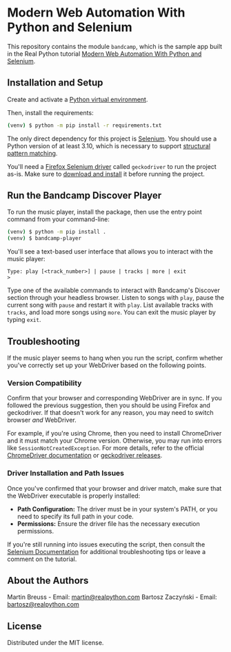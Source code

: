 # Modern Web Automation With Python and Selenium

This repository contains the module `bandcamp`, which is the sample app built in the Real Python tutorial [Modern Web Automation With Python and Selenium](https://realpython.com/modern-web-automation-with-python-and-selenium/).

## Installation and Setup

Create and activate a [Python virtual environment](https://realpython.com/python-virtual-environments-a-primer/).

Then, install the requirements:

```sh
(venv) $ python -m pip install -r requirements.txt
```

The only direct dependency for this project is [Selenium](https://selenium-python.readthedocs.io/). You should use a Python version of at least 3.10, which is necessary to support [structural pattern matching](https://realpython.com/structural-pattern-matching/).

You'll need a [Firefox Selenium driver](https://selenium-python.readthedocs.io/installation.html#drivers) called `geckodriver` to run the project as-is. Make sure to [download and install](https://github.com/mozilla/geckodriver/releases) it before running the project.

## Run the Bandcamp Discover Player

To run the music player, install the package, then use the entry point command from your command-line:

```sh
(venv) $ python -m pip install .
(venv) $ bandcamp-player
```

You'll see a text-based user interface that allows you to interact with the music player:

```
Type: play [<track_number>] | pause | tracks | more | exit
>
```

Type one of the available commands to interact with Bandcamp's Discover section through your headless browser. Listen to songs with `play`, pause the current song with `pause` and restart it with `play`. List available tracks with `tracks`, and load more songs using `more`. You can exit the music player by typing `exit`.

## Troubleshooting

If the music player seems to hang when you run the script, confirm whether you've correctly set up your WebDriver based on the following points.

### Version Compatibility

Confirm that your browser and corresponding WebDriver are in sync. If you followed the previous suggestion, then you should be using Firefox and geckodriver. If that doesn't work for any reason, you may need to switch browser _and_ WebDriver.

For example, if you're using Chrome, then you need to install ChromeDriver and it must match your Chrome version. Otherwise, you may run into errors like `SessionNotCreatedException`.
For more details, refer to the official [ChromeDriver documentation](https://sites.google.com/chromium.org/driver/) or [geckodriver releases](https://github.com/mozilla/geckodriver/releases).

### Driver Installation and Path Issues

Once you've confirmed that your browser and driver match, make sure that the WebDriver executable is properly installed:

- **Path Configuration:** The driver must be in your system's PATH, or you need to specify its full path in your code.
- **Permissions:** Ensure the driver file has the necessary execution permissions.

If you're still running into issues executing the script, then consult the [Selenium Documentation](https://www.selenium.dev/documentation/) for additional troubleshooting tips or leave a comment on the tutorial.

## About the Authors

Martin Breuss - Email: martin@realpython.com
Bartosz Zaczyński - Email: bartosz@realpython.com

## License

Distributed under the MIT license.
